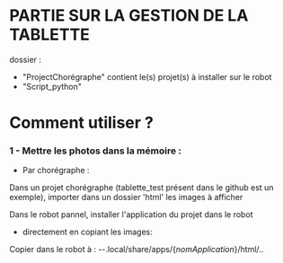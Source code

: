 # PARTIE SUR LA GESTION DE LA TABLETTE
dossier :
  - "ProjectChorégraphe" contient le(s) projet(s) à installer sur le robot 
  - "Script_python"  
  


# Comment utiliser ?

### 1 - Mettre les photos dans la mémoire :

- Par chorégraphe :

Dans un projet chorégraphe (tablette_test présent dans le github est un exemple), importer dans un dossier 'html' les images à afficher

Dans le robot pannel, installer l'application du projet dans le robot
          
          
- directement en copiant les images:

Copier dans le robot à :
  --.local/share/apps/{_nomApplication_}/html/..
  
